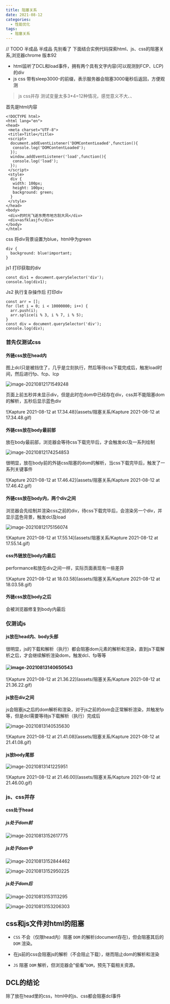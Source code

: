 ```yaml
---
title: 阻塞关系
date: 2021-08-12
categories: 
  - 性能优化
tags: 
  - 阻塞关系
---
```

// TODO
半成品 半成品 先别看了
下面结合实例代码探索html、js、css的阻塞关系,浏览器chrome 版本92

- html监听了DCL和load事件，拥有两个具有文字内容(可以观测到FCP、LCP)的div
- js css 带有sleep3000-的前缀，表示服务器会阻塞3000毫秒后返回，方便观测

> js css并存 测试变量太多3*4=12种情况，感觉意义不大、、

首先是html内容

```
<!DOCTYPE html>
<html lang="en">
<head>
 <meta charset="UTF-8">
 <title>Title</title>
 <script>
  document.addEventListener('DOMContentLoaded',function(){
   console.log('DOMContentLoaded');
  });
  window.addEventListener('load',function(){
   console.log('load');
  });
 </script>
 <style>
  div {
   width: 100px;
   height: 100px;
   background: green;
  }
 </style>
</head>
<body>
 <div>的时光飞逝东莞市地方刮大风</div>
 <div>asfklasjf</div>
</body>
</html>
```

css 将div背景设置为blue，html中为green

```
div {
  background: blue!important;
}
```

js1 打印获取的div

```
const div1 = document.querySelector('div');
console.log(div1);
```

Js2 执行复杂操作后 打印div

```
const arr = [];
for (let i = 0; i < 10000000; i++) {
  arr.push(i);
  arr.splice(i % 3, i % 7, i % 5);
}
const div = document.querySelector('div');
console.log(div);
```

### 首先仅测试css

#### 外链css放在head内

图上dcl只是被挡住了，几乎是立刻执行，然后等待css下载完成后，触发load时间，然后进行fp、fcp、lcp

![image-20210812171549248](assets/阻塞关系/image-20210812171549248.png)

页面上前五秒并未显示div，但是此时在dom中已经存在div，css并不能阻塞dom的解析，五秒后显示蓝色div

![Kapture 2021-08-12 at 17.34.48](assets/阻塞关系/Kapture 2021-08-12 at 17.34.48.gif)

#### 外链css放在body最前部

放在body最前部，浏览器会等待css下载完毕后，才会触发dcl及一系列绘制

![image-20210812174254853](assets/阻塞关系/image-20210812174254853.png)

很明显，放在body前的外链css阻塞的dom的解析，当css下载完毕后，触发了一系列关键事件

![Kapture 2021-08-12 at 17.46.42](assets/阻塞关系/Kapture 2021-08-12 at 17.46.42.gif)

#### 外链css放在body内，两个div之间

浏览器会先绘制并渲染css之前的div，待css下载完毕后，会渲染另一个div，并显示蓝色背景，触发dcl及load

![image-20210812175156074](assets/阻塞关系/image-20210812175156074.png)

![Kapture 2021-08-12 at 17.55.14](assets/阻塞关系/Kapture 2021-08-12 at 17.55.14.gif)

#### css外链放在body内最后

performance和放在div之间一样，实际页面表现有一些差异

![Kapture 2021-08-12 at 18.03.58](assets/阻塞关系/Kapture 2021-08-12 at 18.03.58.gif)

#### 外链css放在body之后

会被浏览器修复到body内最后

### 仅测试js

#### js放在head内、body头部

很明显，js的下载和解析（执行）都会阻塞dom元素的解析和渲染，直到js下载解析之后，才会继续解析渲染dom，触发dcl、fp等等

#### ![image-20210813140650543](assets/阻塞关系/image-20210813140650543.png)

![Kapture 2021-08-12 at 21.36.22](assets/阻塞关系/Kapture 2021-08-12 at 21.36.22.gif)

#### js放在div之间

js会阻塞js之后的dom解析和渲染，对于js之前的dom会正常解析渲染，并触发fp等，但是dcl需要等待js下载解析（执行）完成后

![image-20210813140535630](assets/阻塞关系/image-20210813140535630.png)

![Kapture 2021-08-12 at 21.41.08](assets/阻塞关系/Kapture 2021-08-12 at 21.41.08.gif)

#### js放body尾部

![image-20210813141225951](assets/阻塞关系/image-20210813141225951.png)

![Kapture 2021-08-12 at 21.46.00](assets/阻塞关系/Kapture 2021-08-12 at 21.46.00.gif)

### js、css并存

#### css处于head

##### js处于dom前

![image-20210813152617775](assets/阻塞关系/image-20210813152617775.png)

##### js处于dom中

![image-20210813152844462](assets/阻塞关系/image-20210813152844462.png)

![image-20210813152950225](assets/阻塞关系/image-20210813152950225.png)

##### js处于dom后

![image-20210813153113295](assets/阻塞关系/image-20210813153113295.png)

![image-20210813153206303](assets/阻塞关系/image-20210813153206303.png)

## css和js文件对html的阻塞

- `CSS` 不会（仅限head内）阻塞 `DOM` 的解析(document存在)，但会阻塞其后的 `DOM` 渲染。

- 在js前的css会阻塞js的解析（不会阻止下载），继而阻止dom的解析和渲染
- `JS` 阻塞 `DOM` 解析，但浏览器会"偷看"`DOM`，预先下载相关资源。

## DCL的结论

除了放在head里的css，html中的js、css都会阻塞dcl事件

